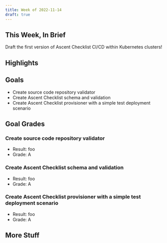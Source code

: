 ```yaml
---
title: Week of 2022-11-14
draft: true
---
```


## This Week, In Brief

Draft the first version of Ascent Checklist CI/CD within Kubernetes clusters!

## Highlights

## Goals

- Create source code repository validator
- Create Ascent Checklist schema and validation
- Create Ascent Checklist provisioner with a simple test deployment scenario

## Goal Grades

### Create source code repository validator

- Result: foo
- Grade: A

### Create Ascent Checklist schema and validation

- Result: foo
- Grade: A

### Create Ascent Checklist provisioner with a simple test deployment scenario

- Result: foo
- Grade: A

## More Stuff
